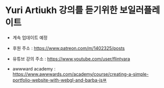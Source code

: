 # Yuri Artiukh 강의를 듣기위한 보일러플레이트 

- 계속 업데이트 예정

- 후원 주소 : https://www.patreon.com/m/1402325/posts
- 유튜브 강의 주소 : https://www.youtube.com/user/flintyara

- awwward academy : https://www.awwwards.com/academy/course/creating-a-simple-portfolio-website-with-webgl-and-barba-jsㅉ